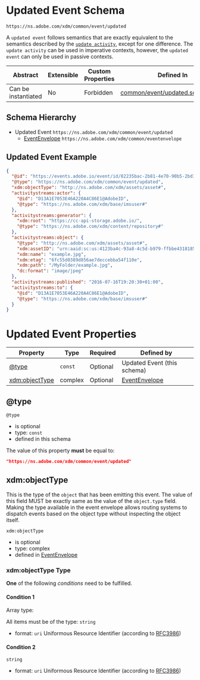 ---
---

# Updated Event Schema

```
https://ns.adobe.com/xdm/common/event/updated
```

A `updated event` follows semantics that are exactly equivalent to the semantics described by the [`update activity`](https://www.w3.org/TR/activitystreams-vocabulary/#dfn-update), except for one difference. The `update activity` can be used in imperative contexts, however, the `updated event` can only be used in passive contexts.

| Abstract | Extensible | Custom Properties | Defined In |
|----------|------------|-------------------|------------|
| Can be instantiated | No | Forbidden | [common/event/updated.schema.json](common/event/updated.schema.json) |

## Schema Hierarchy

* Updated Event `https://ns.adobe.com/xdm/common/event/updated`
  * [EventEnvelope](../eventenvelope.schema.md) `https://ns.adobe.com/xdm/common/eventenvelope`

## Updated Event Example
```json
{
  "@id": "https://events.adobe.io/event/id/82235bac-2b81-4e70-90b5-2bd1f04b5c7b",
  "@type": "https://ns.adobe.com/xdm/common/event/updated",
  "xdm:objectType": "http://ns.adobe.com/xdm/assets/asset#",
  "activitystreams:actor": {
    "@id": "D13A1E7053E46A220A4C86E1@AdobeID",
    "@type": "https://ns.adobe.com/xdm/base/imsuser#"
  },
  "activitystreams:generator": {
    "xdm:root": "https://cc-api-storage.adobe.io/",
    "@type": "https://ns.adobe.com/xdm/content/repository#"
  },
  "activitystreams:object": {
    "@type": "http://ns.adobe.com/xdm/assets/asset#",
    "xdm:assetID": "urn:aaid:sc:us:4123ba4c-93a8-4c5d-b979-ffbbe4318185",
    "xdm:name": "example.jpg",
    "xdm:etag": "6fc55d0389d856ae7deccebba54f110e",
    "xdm:path": "/MyFolder/example.jpg",
    "dc:format": "image/jpeg"
  },
  "activitystreams:published": "2016-07-16T19:20:30+01:00",
  "activitystreams:to": {
    "@id": "D13A1E7053E46A220A4C86E1@AdobeID",
    "@type": "https://ns.adobe.com/xdm/base/imsuser#"
  }
}
```

# Updated Event Properties

| Property | Type | Required | Defined by |
|----------|------|----------|------------|
| [@type](#@type) | `const` | Optional | Updated Event (this schema) |
| [xdm:objectType](#xdm:objectType) | complex | Optional | [EventEnvelope](../eventenvelope.schema.md#xdm:objectType) |

## @type



`@type`
* is optional
* type: `const`
* defined in this schema

The value of this property **must** be equal to:

```json
"https://ns.adobe.com/xdm/common/event/updated"
```





## xdm:objectType

This is the type of the `object` that has been emitting this event. The value of this field MUST be exactly same as the value of the `object.type` field. Making the type available in the event envelope allows routing systems to dispatch events based on the object type without inspecting the object itself.

`xdm:objectType`
* is optional
* type: complex
* defined in [EventEnvelope](../eventenvelope.schema.md#xdm:objectType)

### xdm:objectType Type


**One** of the following *conditions* need to be fulfilled.


#### Condition 1


Array type: 

All items must be of the type:
`string`
* format: `uri` Uniformous Resource Identifier (according to [RFC3986](http://tools.ietf.org/html/rfc3986))





#### Condition 2


`string`
* format: `uri` Uniformous Resource Identifier (according to [RFC3986](http://tools.ietf.org/html/rfc3986))






